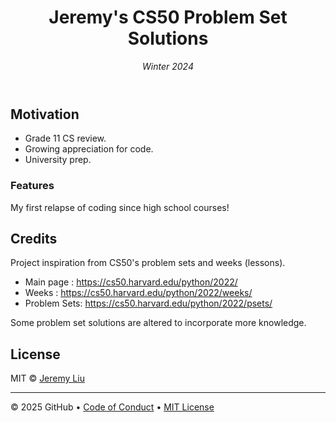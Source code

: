 <header>

<!--
  <<< Author notes: Course header >>>
  Include a 1280×640 image, course title in sentence case, and a concise description in emphasis.
  In your repository settings: enable template repository, add your 1280×640 social image, auto delete head branches.
  Add your open source license, GitHub uses MIT license.
-->

# Jeremy's CS50 Problem Set Solutions

_Winter 2024_

</header>

<!--
  <<< Author notes: Finish >>>
  Review what we learned, ask for feedback, provide next steps.
-->

## Motivation
- Grade 11 CS review.
- Growing appreciation for code.
- University prep.

### Features

My first relapse of coding since high school courses!

## Credits

Project inspiration from CS50's problem sets and weeks (lessons).
- Main page   : https://cs50.harvard.edu/python/2022/
- Weeks       : https://cs50.harvard.edu/python/2022/weeks/
- Problem Sets: https://cs50.harvard.edu/python/2022/psets/

Some problem set solutions are altered to incorporate more knowledge.

## License
MIT © [Jeremy Liu]()

<footer>

<!--
  <<< Author notes: Footer >>>
  Add a link to get support, GitHub status page, code of conduct, license link.
-->

---

&copy; 2025 GitHub &bull; [Code of Conduct](https://www.contributor-covenant.org/version/2/1/code_of_conduct/code_of_conduct.md) &bull; [MIT License](https://gh.io/mit)

</footer>
